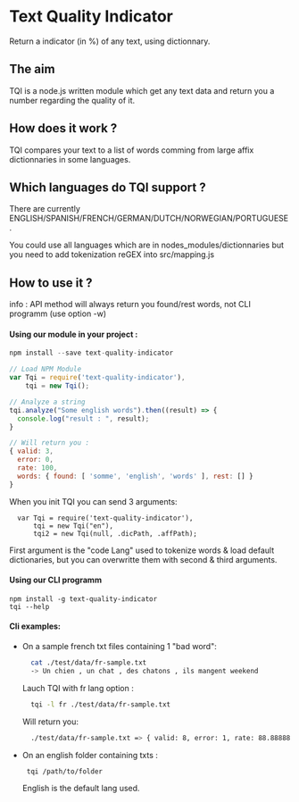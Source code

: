 # Text Quality Indicator
Return a indicator (in %) of any text, using dictionnary.

## The aim
TQI is a node.js written module which get any text data and return you a number regarding the quality of it.

## How does it work ?
TQI compares your text to a list of words comming from large affix dictionnaries in some languages.

## Which languages do TQI support ?
There are currently ENGLISH/SPANISH/FRENCH/GERMAN/DUTCH/NORWEGIAN/PORTUGUESE.

You could use all languages which are in nodes_modules/dictionnaries but you need to add tokenization reGEX into src/mapping.js

## How to use it ?

info : API method will always return you found/rest words, not CLI programm (use option -w) 

#### Using our module in your project :

```javascript
npm install --save text-quality-indicator

// Load NPM Module
var Tqi = require('text-quality-indicator'),
    tqi = new Tqi();

// Analyze a string
tqi.analyze("Some english words").then((result) => {
  console.log("result : ", result);
}

// Will return you :
{ valid: 3,
  error: 0,
  rate: 100,
  words: { found: [ 'somme', 'english', 'words' ], rest: [] } 
}
```

When you init TQI you can send 3 arguments:

```
  var Tqi = require('text-quality-indicator'),
      tqi = new Tqi("en"),
      tqi2 = new Tqi(null, .dicPath, .affPath);
```

First argument is the "code Lang" used to tokenize words & load default dictionaries, but you can overwritte them with second & third arguments.

#### Using our CLI programm

```
npm install -g text-quality-indicator
tqi --help
```

#### Cli examples:

- On a sample french txt files containing 1 "bad word":

  ```bash
    cat ./test/data/fr-sample.txt
    -> Un chien , un chat , des chatons , ils mangent weekend
  ```
  
  Lauch TQI with fr lang option :
  
  ```bash
    tqi -l fr ./test/data/fr-sample.txt 
  ```
  
  Will return you:
  
  ```bash
    ./test/data/fr-sample.txt => { valid: 8, error: 1, rate: 88.88888888888889 }
  ```

- On an english folder containing txts :
  
   ```bash
    tqi /path/to/folder
  ```
  English is the default lang used.
